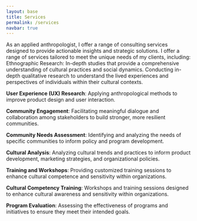 ```yaml
---
layout: base
title: Services
permalink: /services
navbar: true
---
```


As an applied anthropologist, I offer a range of consulting services designed to provide actionable insights and strategic solutions. I offer a range of services tailored to meet the unique needs of my clients, including:
Ethnographic Research: In-depth studies that provide a comprehensive understanding of cultural practices and social dynamics. Conducting in-depth qualitative research to understand the lived experiences and perspectives of individuals within their cultural contexts.

**User Experience (UX) Research**: Applying anthropological methods to improve product design and user interaction.

**Community Engagement**: Facilitating meaningful dialogue and collaboration among stakeholders to build stronger, more resilient communities.

**Community Needs Assessment**: Identifying and analyzing the needs of specific communities to inform policy and program development.

**Cultural Analysis**: Analyzing cultural trends and practices to inform product development, marketing strategies, and organizational policies.

**Training and Workshops**: Providing customized training sessions to enhance cultural competence and sensitivity within organizations.

**Cultural Competency Training**: Workshops and training sessions designed to enhance cultural awareness and sensitivity within organizations.

**Program Evaluation**: Assessing the effectiveness of programs and initiatives to ensure they meet their intended goals.
